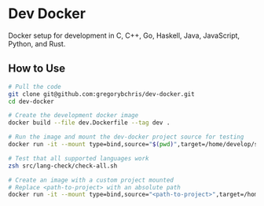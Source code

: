 # Dev Docker

Docker setup for development in C, C++, Go, Haskell, Java, JavaScript, Python, and Rust.

## How to Use

```bash
# Pull the code
git clone git@github.com:gregorybchris/dev-docker.git
cd dev-docker
```

```bash
# Create the development docker image
docker build --file dev.Dockerfile --tag dev .

# Run the image and mount the dev-docker project source for testing
docker run -it --mount type=bind,source="$(pwd)",target=/home/develop/src dev zsh

# Test that all supported languages work
zsh src/lang-check/check-all.sh
```

```bash
# Create an image with a custom project mounted
# Replace <path-to-project> with an absolute path
docker run -it --mount type=bind,source="<path-to-project>",target=/home/develop/src dev zsh
```